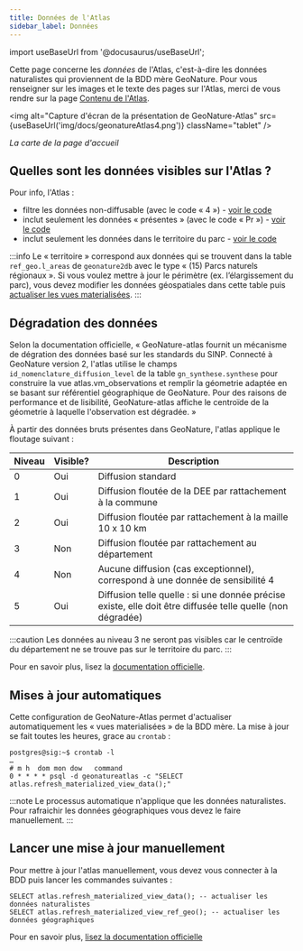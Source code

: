 ```yaml
---
title: Données de l'Atlas
sidebar_label: Données
---
```

import useBaseUrl from '@docusaurus/useBaseUrl';

Cette page concerne les *données* de l'Atlas, c'est-à-dire les données naturalistes qui proviennent de la BDD mère GeoNature. Pour vous renseigner sur les images et le texte des pages sur l'Atlas, merci de vous rendre sur la page [Contenu de l'Atlas](atlasContenu.md).

<img alt="Capture d'écran de la présentation de GeoNature-Atlas" src={useBaseUrl('img/docs/geonatureAtlas4.png')} className="tablet" />

*La carte de la page d'accueil*

## Quelles sont les données visibles sur l'Atlas ?

Pour info, l'Atlas :
* filtre les données non-diffusable (avec le code « 4 ») - [voir le code](https://github.com/PnX-SI/GeoNature-atlas/blob/3e595c81db9e0490cf4367b024cc97defd3a9668/data/gn2/atlas_synthese.sql#L35)
* inclut seulement les données « présentes » (avec le code « Pr ») - [voir le code](https://github.com/PnX-SI/GeoNature-atlas/blob/3e595c81db9e0490cf4367b024cc97defd3a9668/data/gn2/atlas_synthese.sql#L36)
* inclut seulement les données dans le territoire du parc - [voir le code](https://github.com/PnX-SI/GeoNature-atlas/blob/3e595c81db9e0490cf4367b024cc97defd3a9668/data/atlas.sql#L33)

:::info
Le « territoire » correspond aux données qui se trouvent dans la table `ref_geo.l_areas` de `geonature2db` avec le type « (15) Parcs naturels régionaux ». Si vous voulez mettre à jour le périmètre (ex. l’élargissement du parc), vous devez modifier les données géospatiales dans cette table puis [actualiser les vues materialisées](#lancer-une-mise-à-jour-manuellement).
:::

## Dégradation des données

Selon la documentation officielle, « GeoNature-atlas fournit un mécanisme de dégration des données basé sur les standards du SINP. Connecté à GeoNature version 2, l'atlas utilise le champs `id_nomenclature_diffusion_level` de la table `gn_synthese.synthese` pour construire la vue atlas.vm_observations et remplir la géometrie adaptée en se basant sur référentiel géographique de GeoNature. Pour des raisons de performance et de lisibilité, GeoNature-atlas affiche le centroïde de la géometrie à laquelle l'observation est dégradée. »

À partir des données bruts présentes dans GeoNature, l'atlas applique le floutage suivant :

Niveau | Visible? | Description
------ | -------- | -----------
0 | Oui | Diffusion standard | à la maille, à la ZNIEFF, à la commune, à l’espace protégé (statut par défaut).
1 | Oui | Diffusion floutée de la DEE par rattachement à la commune
2 | Oui | Diffusion floutée par rattachement à la maille 10 x 10 km
3 | Non | Diffusion floutée par rattachement au département
4 | Non | Aucune diffusion (cas exceptionnel), correspond à une donnée de sensibilité 4
5 | Oui | Diffusion telle quelle : si une donnée précise existe, elle doit être diffusée telle quelle (non dégradée)

:::caution
Les données au niveau 3 ne seront pas visibles car le centroïde du département ne se trouve pas sur le territoire du parc.
:::

Pour en savoir plus, lisez la [documentation officielle](https://github.com/PnX-SI/GeoNature-atlas/blob/master/docs/degradation_donnees.rst).

## Mises à jour automatiques

Cette configuration de GeoNature-Atlas permet d'actualiser automatiquement les « vues materialisées » de la BDD mère. La mise à jour se fait toutes les heures, grace au `crontab` :

```
postgres@sig:~$ crontab -l
…
# m h  dom mon dow   command
0 * * * * psql -d geonatureatlas -c "SELECT atlas.refresh_materialized_view_data();"
```

:::note
Le processus automatique n'applique que les données naturalistes. Pour rafraichir les données géographiques vous devez le faire manuellement.
:::

## Lancer une mise à jour manuellement

Pour mettre à jour l'atlas manuellement, vous devez vous connecter à la BDD puis lancer les commandes suivantes :

```
SELECT atlas.refresh_materialized_view_data(); -- actualiser les données naturalistes
SELECT atlas.refresh_materialized_view_ref_geo(); -- actualiser les données géographiques
```

Pour en savoir plus, [lisez la documentation officielle](https://github.com/PnX-SI/GeoNature-atlas/blob/master/docs/vues_materialisees_maj.rst#mise-à-jour-des-vues-matérialisées)
